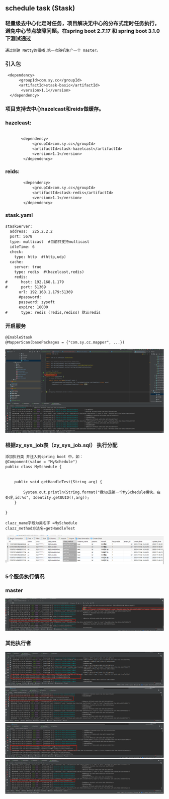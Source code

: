 ## schedule task (Stask)

### 轻量级去中心化定时任务，项目解决无中心的分布式定时任务执行，避免中心节点故障问题。在spring boot 2.7.17 和 spring boot 3.1.0 下测试通过
```
通过创建 Netty的组播,第一次随机生产一个 master。
```
### 引入包

```
 <dependency>
      <groupId>com.sy.cc</groupId>
      <artifactId>stask-basic</artifactId>
       <version>1.1</version>
  </dependency>          
```

### 项目支持去中心hazelcast和reids做缓存。

### hazelcast:
```

       <dependency>
            <groupId>com.sy.cc</groupId>
            <artifactId>stask-hazelcast</artifactId>
            <version>1.1</version>
        </dependency>
```

### reids:
```
        <dependency>
            <groupId>com.sy.cc</groupId>
            <artifactId>stask-redis</artifactId>
            <version>1.1</version>
        </dependency>
```


###  stask.yaml
```
staskServer:
  address:  225.2.2.2
  port: 5678
  type: multicast  #目前只支持multicast
  idleTime: 6
  check:
    type: http  #(http,udp)
  cache:
    server: true
    type: redis  #(hazelcast,redis)
    redis:
#      host: 192.168.1.179
#      port: 51369
      url: 192.168.1.179:51369
      #password:
      password: zysoft
      expire: 18000
#      type: redis (redis,rediss) 默认redis
```
### 开启服务 
```
@EnableStask
@MapperScan(basePackages = {"com.sy.cc.mapper", ...})
```
![img.png](img.png)

### 根据zy_sys_job表（zy_sys_job.sql） 执行分配   
```
添加执行类 并注入到spring boot 中，如：
@Component(value = "MySchedule")
public class MySchedule {


    public void getHandleTest(String arg) {

        System.out.println(String.format("我%s是第一个MySchedule模块，在处理,id:%s", Identity.getUUID(),arg));
    }

}

clazz_name字段为类名字 =MySchedule
clazz_method方法名=getHandleTest
```
![img_2.png](img_2.png)

### 5个服务执行情况
### master
![img_3.png](img_3.png)
### 其他执行者
![img_4.png](img_4.png)
![img_5.png](img_5.png)
![img_6.png](img_6.png)
![img_7.png](img_7.png)